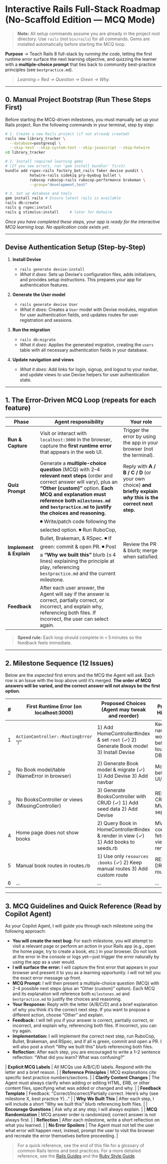 # Interactive Rails Full-Stack Roadmap (No-Scaffold Edition — **MCQ Mode**)

> **Note:** All setup commands assume you are already in the project root directory. Use `rails` (not `bin/rails`) for all commands. Gems are installed automatically before starting the MCQ loop.

**Purpose** → Teach Rails 8 full-stack by _running the code_, letting the first runtime error surface the next learning objective, and quizzing the learner with a **multiple-choice prompt** that ties back to community best-practice principles (see `bestpractice.md`).

> _Learning = Red → Question → Green → Why._

---

## 0. Manual Project Bootstrap (Run These Steps First)

Before starting the MCQ-driven milestones, you must manually set up your Rails project. Run the following commands in your terminal, step by step:

```bash
# 1. Create a new Rails project (if not already created)
rails new library_tracker \
  --database=postgresql \
  --skip-test --skip-system-test --skip-javascript --skip-hotwire
cd library_tracker

# 2. Install required learning gems
# (If you see errors, run 'gem install bundler' first)
bundle add rspec-rails factory_bot_rails faker devise pundit \
           hotwire-rails sidekiq pry-byebug bullet \
           rubocop rubocop-rails rubocop-performance brakeman \
           --group="development,test"

# 3. Set up database and tools
gem install rails # Ensure latest rails is available
rails db:create
rails g rspec:install
rails g stimulus:install     # later for Hotwire
```

_Once you have completed these steps, your app is ready for the interactive MCQ learning loop. No application code exists yet._

---

## Devise Authentication Setup (Step-by-Step)

1. **Install Devise**

   - `rails generate devise:install`
   - _What it does:_ Sets up Devise's configuration files, adds initializers, and provides setup instructions. This prepares your app for authentication features.

2. **Generate the User model**

   - `rails generate devise User`
   - _What it does:_ Creates a `User` model with Devise modules, migration for user authentication fields, and updates routes for user registration and sessions.

3. **Run the migration**

   - `rails db:migrate`
   - _What it does:_ Applies the generated migration, creating the `users` table with all necessary authentication fields in your database.

4. **Update navigation and views**
   - _What it does:_ Add links for login, signup, and logout to your navbar, and update views to use Devise helpers for user authentication state.

---

## 1. The **Error-Driven MCQ Loop** (repeats for each feature)

| Phase                   | Agent responsibility                                                                                                                                                                                                                                                                   | Your role                                                                                                      |
| ----------------------- | -------------------------------------------------------------------------------------------------------------------------------------------------------------------------------------------------------------------------------------------------------------------------------------- | -------------------------------------------------------------------------------------------------------------- |
| **Run & Capture**       | Visit or interact with `localhost:3000` in the browser, capture the **first runtime error** that appears in the web UI.                                                                                                                                                                | Trigger the error by using the app in your browser (not the terminal).                                         |
| **Quiz Prompt**         | Generate a **multiple-choice question** (MCQ) with 2–4 **relevant next steps** (order and correct answer will vary), plus an **“Other (custom)”** option. **Each MCQ and explanation must reference both `milestones.md` and `bestpractice.md` to justify the choices and reasoning.** | Reply with **A / B / C / D** (or your own choice) **and briefly explain _why_ this is the correct next step.** |
| **Implement & Explain** | ◾ Write/patch code following the selected option. ◾ Run RuboCop, Bullet, Brakeman, & RSpec. ◾ If green: commit & open PR. ◾ Post a **“Why we built this”** blurb (≤ 4 lines) explaining the principle at play, referencing `bestpractice.md` and the current milestone.            | Review the PR & blurb; merge when satisfied.                                                                   |
| **Feedback**            | After each user answer, the Agent will say if the answer is correct, partially correct, or incorrect, and explain why, referencing both files. If incorrect, the user can select again.                                                                                                |                                                                                                                |

> **Speed rule:** Each loop should complete in < 5 minutes so the feedback feels immediate.

---

## 2. Milestone Sequence (12 Issues)

Below are the _expected_ first errors and the MCQ the Agent will ask. Each row is an Issue with the loop above until it’s merged. **The order of MCQ answers will be varied, and the correct answer will not always be the first option.**

| #   | First Runtime Error (on localhost:3000)         | Proposed Choices (Agent may tweak and reorder)                                        | Principle Highlight                                |
| --- | ----------------------------------------------- | ------------------------------------------------------------------------------------- | -------------------------------------------------- |
| 1   | `ActionController::RoutingError` “/”            | 1) Add HomeController#index & set `root` (✓) 2) Generate Book model 3) Install Devise | Keep navigation working before touching DB / auth. |
| 2   | No Book model/table (NameError in browser)      | 2) Generate Book model & migrate (✓) 1) Add Devise 3) Add navbar                      | Model before UI/auth.                              |
| 3   | No BooksController or views (MissingController) | 3) Generate BooksController with CRUD (✓) 1) Add seed data 2) Add Devise              | RESTful CRUD, MVC separation.                      |
| 4   | Home page does not show books                   | 2) Query Book in HomeController#index & render in view (✓) 1) Add books to seeds.rb   | MVC: controller fetches, view renders.             |
| 5   | Manual book routes in routes.rb                 | 1) Use only `resources :books` (✓) 2) Keep manual routes 3) Add custom route          | RESTful, DRY routes.                               |
| 6   | ...                                             | ...                                                                                   | ...                                                |

---

## 3. MCQ Guidelines and Quick Reference (Read by Copilot Agent)

As your Copilot Agent, I will guide you through each milestone using the following approach:

- **You will create the next bug:** For each milestone, you will attempt to visit a relevant page or perform an action in your Rails app (e.g., open the home page, try to create a book, etc.) in your browser. Do not look at the error in the console or logs yet—just trigger the error naturally by using the app as a user would.
- **I will surface the error:** I will capture the first error that appears in your browser and present it to you as a learning opportunity. I will not tell you the exact error message up front.
- **MCQ Prompt:** I will then present a multiple-choice question (MCQ) with 2–4 possible next steps (plus an “Other (custom)” option). Each MCQ and its explanation will reference both `milestones.md` and `bestpractice.md` to justify the choices and reasoning.
- **Your Response:** Reply with the letter (A/B/C/D) and a brief explanation of why you think it’s the correct next step. If you want to propose a different action, choose “Other” and explain.
- **Feedback:** I will tell you if your answer is correct, partially correct, or incorrect, and explain why, referencing both files. If incorrect, you can try again.
- **Implementation:** I will implement the correct next step, run RuboCop, Bullet, Brakeman, and RSpec, and if all is green, commit and open a PR. I will also post a short “Why we built this” blurb referencing both files.
- **Reflection:** After each step, you are encouraged to write a 1–2 sentence reflection: “What did you learn? What was confusing?”

| **Explicit MCQ Labels** | All MCQs use A/B/C/D labels. Respond with the letter and a brief reason. |
| **Reference Principles** | MCQ explanations cite specific best practice numbers/sections. |
| **Clarify Content Changes** | The Agent must always clarify when adding or editing HTML, ERB, or other content files, specifying what was added or changed and why. |
| **Feedback Template** | Feedback: "Correct/Incorrect/Partially correct. Here’s why (see milestone X, best practice Y)..." |
| **Why We Built This** | After each step, I will include a short "Why we built this" blurb referencing both files. |
| **Encourage Questions** | Ask why at any step; I will always explain. |
| **MCQ Randomization** | MCQ answer order is randomized; correct answer is not always first. |
| **Reflection** | After each milestone, write a short reflection on what you learned. |
| **No Error Spoilers** | The Agent must not tell the user what error will happen next; instead, prompt the user to visit the browser and recreate the error themselves before proceeding. |

> For a quick reference, see the end of this file for a glossary of common Rails terms and best practices.
> For a more detailed reference, see the [Rails Guides](https://guides.rubyonrails.org/) and the [Ruby Style Guide](https://rubystyle.guide/).
